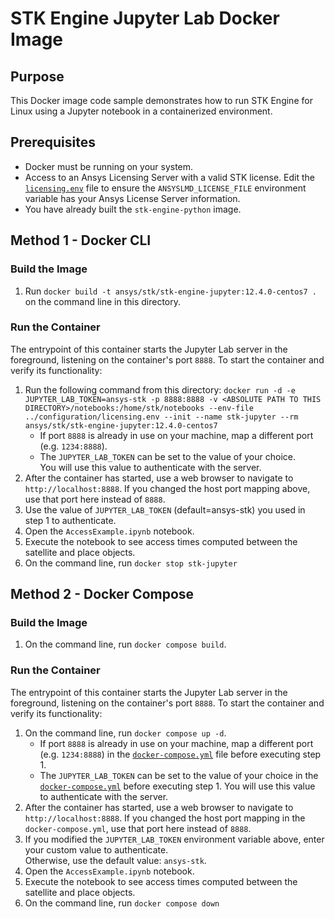 # STK Engine Jupyter Lab Docker Image

## Purpose
This Docker image code sample demonstrates how to run STK Engine for Linux using a Jupyter notebook in a containerized 
environment.

## Prerequisites
* Docker must be running on your system.
* Access to an Ansys Licensing Server with a valid STK license.  Edit the 
[`licensing.env`](../configuration/licensing.env) file to ensure the `ANSYSLMD_LICENSE_FILE` environment variable 
has your Ansys License Server information.
* You have already built the `stk-engine-python` image.

## Method 1 - Docker CLI

### Build the Image
1. Run `docker build -t ansys/stk/stk-engine-jupyter:12.4.0-centos7 .` on the command line in this directory.

### Run the Container
The entrypoint of this container starts the Jupyter Lab server in the foreground, listening on the container's port 
`8888`. To start the container and verify its functionality:
1. Run the following command from this directory: 
`docker run -d -e JUPYTER_LAB_TOKEN=ansys-stk -p 8888:8888 -v <ABSOLUTE PATH TO THIS DIRECTORY>/notebooks:/home/stk/notebooks --env-file ../configuration/licensing.env --init --name stk-jupyter --rm ansys/stk/stk-engine-jupyter:12.4.0-centos7`
    * If port `8888` is already in use on your machine, map a different port (e.g. `1234:8888`). 
    * The `JUPYTER_LAB_TOKEN` can be set to the value of your choice.  
    You will use this value to authenticate with the server.
2. After the container has started, use a web browser to navigate to `http://localhost:8888`. 
If you changed the host port mapping above, use that port here instead of `8888`.
3. Use the value of `JUPYTER_LAB_TOKEN` (default=ansys-stk) you used in step 1 to authenticate.
4. Open the `AccessExample.ipynb` notebook.
5. Execute the notebook to see access times computed between the satellite and place objects.
6. On the command line, run `docker stop stk-jupyter`

## Method 2 - Docker Compose

### Build the Image
1. On the command line, run `docker compose build`.

### Run the Container
The entrypoint of this container starts the Jupyter Lab server in the foreground, listening on the container's port 
`8888`. To start the container and verify its functionality:
1. On the command line, run `docker compose up -d`.
    * If port `8888` is already in use on your machine, map a different port (e.g. `1234:8888`) in 
    the [`docker-compose.yml`](./docker-compose.yml) file before executing step 1. 
    * The `JUPYTER_LAB_TOKEN` can be set to the value of your choice in the [`docker-compose.yml`](./docker-compose.yml)
    before executing step 1.  You will use this value to authenticate with the server.
2. After the container has started, use a web browser to navigate to `http://localhost:8888`. 
If you changed the host port mapping in the `docker-compose.yml`, use that port here instead of `8888`.
3. If you modified the `JUPYTER_LAB_TOKEN` environment variable above, enter your custom value to authenticate.  
Otherwise, use the default value: `ansys-stk`.
4. Open the `AccessExample.ipynb` notebook.
5. Execute the notebook to see access times computed between the satellite and place objects.
6. On the command line, run `docker compose down`
